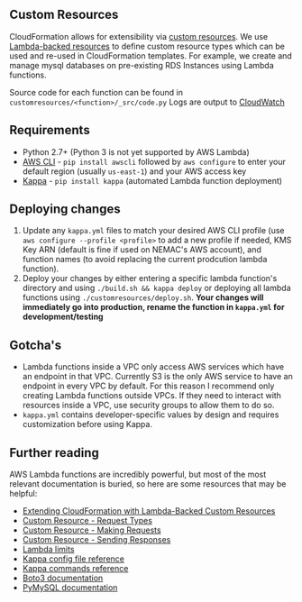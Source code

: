Custom Resources
----------------
CloudFormation allows for extensibility via [custom resources](https://docs.aws.amazon.com/AWSCloudFormation/latest/UserGuide/template-custom-resources.html). We use [Lambda-backed resources](https://aws.amazon.com/about-aws/whats-new/2015/04/aws-cloudformation-supports-aws-lambda-backed-custom-resources/) to define custom resource types which can be used and re-used in CloudFormation templates. For example, we create and manage mysql databases on pre-existing RDS Instances using Lambda functions.

Source code for each function can be found in `customresources/<function>/_src/code.py`
Logs are output to [CloudWatch](https://console.aws.amazon.com/cloudwatch/home?region=us-east-1#logs:)

## Requirements

- Python 2.7+ (Python 3 is not yet supported by AWS Lambda)
- [AWS CLI](https://github.com/aws/aws-cli) - `pip install awscli` followed by `aws configure` to enter your default region (usually `us-east-1`) and your AWS access key
- [Kappa](https://github.com/garnaat/kappa) - `pip install kappa` (automated Lambda function deployment)

## Deploying changes
1. Update any `kappa.yml` files to match your desired AWS CLI profile (use `aws configure --profile <profile>` to add a new profile if needed, KMS Key ARN (default is fine if used on NEMAC's AWS account), and function names (to avoid replacing the current prodcution lambda function).
2. Deploy your changes by either entering a specific lambda function's directory and using `./build.sh && kappa deploy` or deploying all lambda functions using `./customresources/deploy.sh`. **Your changes will immediately go into production, rename the function in `kappa.yml` for development/testing**

## Gotcha's
- Lambda functions inside a VPC only access AWS services which have an endpoint in that VPC. Currently S3 is the only AWS service to have an endpoint in every VPC by default. For this reason I recommend only creating Lambda functions outside VPCs. If they need to interact with resources inside a VPC, use security groups to allow them to do so.
- `kappa.yml` contains developer-specific values by design and requires customization before using Kappa.

## Further reading
AWS Lambda functions are incredibly powerful, but most of the most relevant documentation is buried, so here are some resources that may be helpful:
- [Extending CloudFormation with Lambda-Backed Custom Resources](https://blog.jayway.com/2015/07/04/extending-cloudformation-with-lambda-backed-custom-resources/)
- [Custom Resource - Request Types](https://docs.aws.amazon.com/AWSCloudFormation/latest/UserGuide/crpg-ref-requesttypes.html)
- [Custom Resource - Making Requests](https://docs.aws.amazon.com/AWSCloudFormation/latest/UserGuide/crpg-ref-requests.html)
- [Custom Resource - Sending Responses](https://docs.aws.amazon.com/AWSCloudFormation/latest/UserGuide/crpg-ref-responses.html)
- [Lambda limits](https://docs.aws.amazon.com/lambda/latest/dg/limits.html)
- [Kappa config file reference](https://kappa.readthedocs.io/en/develop/config_file_example.html)
- [Kappa commands reference](https://kappa.readthedocs.io/en/develop/commands.html#deploy)
- [Boto3 documentation](https://boto3.readthedocs.io/en/latest/)
- [PyMySQL documentation](https://pymysql.readthedocs.io/en/latest/)
